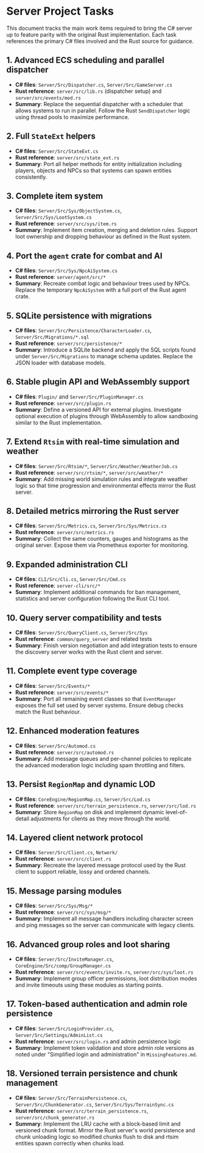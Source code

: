 # Server Project Tasks

This document tracks the main work items required to bring the C# server up to feature parity with the original Rust implementation. Each task references the primary C# files involved and the Rust source for guidance.


## 1. Advanced ECS scheduling and parallel dispatcher
- **C# files**: `Server/Src/Dispatcher.cs`, `Server/Src/GameServer.cs`
- **Rust reference**: `server/src/lib.rs` (dispatcher setup) and `server/src/events/mod.rs`
- **Summary**: Replace the sequential dispatcher with a scheduler that allows systems to run in parallel. Follow the Rust `SendDispatcher` logic using thread pools to maximize performance.

## 2. Full `StateExt` helpers
- **C# files**: `Server/Src/StateExt.cs`
- **Rust reference**: `server/src/state_ext.rs`
- **Summary**: Port all helper methods for entity initialization including players, objects and NPCs so that systems can spawn entities consistently.

## 3. Complete item system
- **C# files**: `Server/Src/Sys/ObjectSystem.cs`, `Server/Src/Sys/LootSystem.cs`
- **Rust reference**: `server/src/sys/item.rs`
- **Summary**: Implement item creation, merging and deletion rules. Support loot ownership and dropping behaviour as defined in the Rust system.

## 4. Port the `agent` crate for combat and AI
- **C# files**: `Server/Src/Sys/NpcAiSystem.cs`
- **Rust reference**: `server/agent/src/*`
- **Summary**: Recreate combat logic and behaviour trees used by NPCs. Replace the temporary `NpcAiSystem` with a full port of the Rust agent crate.

## 5. SQLite persistence with migrations
- **C# files**: `Server/Src/Persistence/CharacterLoader.cs`, `Server/Src/Migrations/*.sql`
- **Rust reference**: `server/src/persistence/*`
- **Summary**: Introduce a SQLite backend and apply the SQL scripts found under `Server/Src/Migrations` to manage schema updates. Replace the JSON loader with database models.

## 6. Stable plugin API and WebAssembly support
- **C# files**: `Plugin/` and `Server/Src/PluginManager.cs`
- **Rust reference**: `server/src/plugin.rs`
- **Summary**: Define a versioned API for external plugins. Investigate optional execution of plugins through WebAssembly to allow sandboxing similar to the Rust implementation.

## 7. Extend `Rtsim` with real-time simulation and weather
- **C# files**: `Server/Src/Rtsim/*`, `Server/Src/Weather/WeatherJob.cs`
- **Rust reference**: `server/src/rtsim/*`, `server/src/weather/*`
- **Summary**: Add missing world simulation rules and integrate weather logic so that time progression and environmental effects mirror the Rust server.

## 8. Detailed metrics mirroring the Rust server
- **C# files**: `Server/Src/Metrics.cs`, `Server/Src/Sys/Metrics.cs`
- **Rust reference**: `server/src/metrics.rs`
- **Summary**: Collect the same counters, gauges and histograms as the original server. Expose them via Prometheus exporter for monitoring.

## 9. Expanded administration CLI
- **C# files**: `CLI/Src/Cli.cs`, `Server/Src/Cmd.cs`
- **Rust reference**: `server-cli/src/*`
- **Summary**: Implement additional commands for ban management, statistics and server configuration following the Rust CLI tool.

## 10. Query server compatibility and tests
- **C# files**: `Server/Src/QueryClient.cs`, `Server/Src/Sys` 
- **Rust reference**: `common/query_server` and related tests
- **Summary**: Finish version negotiation and add integration tests to ensure the discovery server works with the Rust client and server.

## 11. Complete event type coverage
- **C# files**: `Server/Src/Events/*`
- **Rust reference**: `server/src/events/*`
- **Summary**: Port all remaining event classes so that `EventManager` exposes the full set used by server systems. Ensure debug checks match the Rust behaviour.

## 12. Enhanced moderation features
- **C# files**: `Server/Src/Automod.cs`
- **Rust reference**: `server/src/automod.rs`
- **Summary**: Add message queues and per-channel policies to replicate the advanced moderation logic including spam throttling and filters.

## 13. Persist `RegionMap` and dynamic LOD
- **C# files**: `CoreEngine/RegionMap.cs`, `Server/Src/Lod.cs`
- **Rust reference**: `server/src/terrain_persistence.rs`, `server/src/lod.rs`
- **Summary**: Store `RegionMap` on disk and implement dynamic level-of-detail adjustments for clients as they move through the world.

## 14. Layered client network protocol
- **C# files**: `Server/Src/Client.cs`, `Network/`
- **Rust reference**: `server/src/client.rs`
- **Summary**: Recreate the layered message protocol used by the Rust client to support reliable, lossy and ordered channels.

## 15. Message parsing modules
- **C# files**: `Server/Src/Sys/Msg/*`
- **Rust reference**: `server/src/sys/msg/*`
- **Summary**: Implement all message handlers including character screen and ping messages so the server can communicate with legacy clients.

## 16. Advanced group roles and loot sharing
- **C# files**: `Server/Src/InviteManager.cs`, `CoreEngine/Src/comp/GroupManager.cs`
- **Rust reference**: `server/src/events/invite.rs`, `server/src/sys/loot.rs`
- **Summary**: Implement group officer permissions, loot distribution modes and invite timeouts using these modules as starting points.

## 17. Token-based authentication and admin role persistence
- **C# files**: `Server/Src/LoginProvider.cs`, `Server/Src/Settings/AdminList.cs`
- **Rust reference**: `server/src/login.rs` and admin persistence logic
- **Summary**: Implement token validation and store admin role versions as noted under "Simplified login and administration" in `MissingFeatures.md`.

## 18. Versioned terrain persistence and chunk management
- **C# files**: `Server/Src/TerrainPersistence.cs`, `Server/Src/ChunkGenerator.cs`, `Server/Src/Sys/TerrainSync.cs`
- **Rust reference**: `server/src/terrain_persistence.rs`, `server/src/chunk_generator.rs`
- **Summary**: Implement the LRU cache with a block-based limit and versioned chunk
  format. Mirror the Rust server's world persistence and chunk unloading logic so
  modified chunks flush to disk and rtsim entities spawn correctly when chunks
  load.
